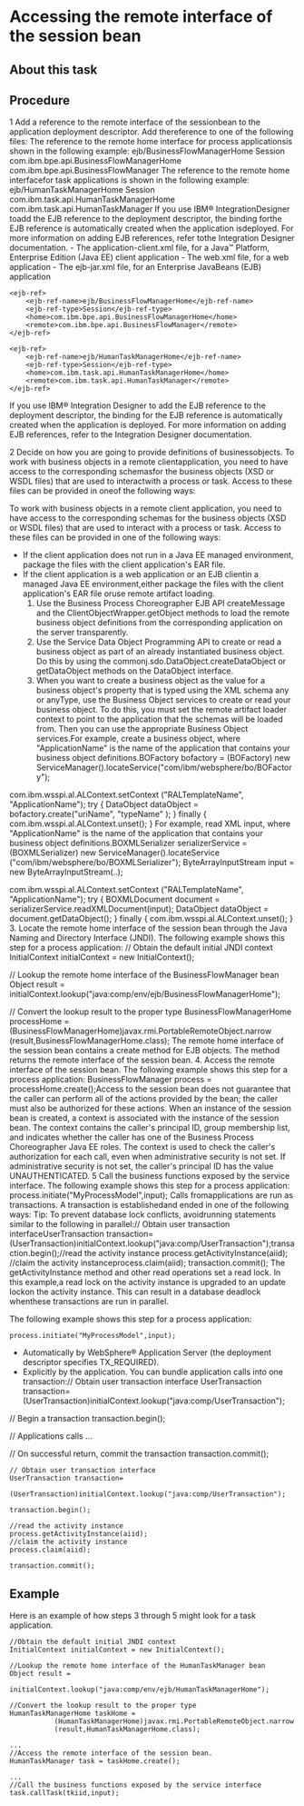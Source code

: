 <!-- image -->

# Accessing the remote interface of the session bean

## About this task

## Procedure

1 Add a reference to the remote interface of the sessionbean to the application deployment descriptor. Add thereference to one of the following files: The reference to the remote home interface for process applicationsis shown in the following example:<ejb-ref> <ejb-ref-name>ejb/BusinessFlowManagerHome</ejb-ref-name> <ejb-ref-type>Session</ejb-ref-type> <home>com.ibm.bpe.api.BusinessFlowManagerHome</home> <remote>com.ibm.bpe.api.BusinessFlowManager</remote></ejb-ref> The reference to the remote home interfacefor task applications is shown in the following example:<ejb-ref> <ejb-ref-name>ejb/HumanTaskManagerHome</ejb-ref-name> <ejb-ref-type>Session</ejb-ref-type> <home>com.ibm.task.api.HumanTaskManagerHome</home> <remote>com.ibm.task.api.HumanTaskManager</remote></ejb-ref> If you use IBM® IntegrationDesigner toadd the EJB reference to the deployment descriptor, the binding forthe EJB reference is automatically created when the application isdeployed. For more information on adding EJB references, refer tothe Integration Designer documentation.
    - The application-client.xml file, for a Java™ Platform, Enterprise Edition
(Java EE) client application
    - The web.xml file, for a web application
    - The ejb-jar.xml file, for an Enterprise JavaBeans (EJB) application

```
<ejb-ref>
	<ejb-ref-name>ejb/BusinessFlowManagerHome</ejb-ref-name>
	<ejb-ref-type>Session</ejb-ref-type>
	<home>com.ibm.bpe.api.BusinessFlowManagerHome</home>
	<remote>com.ibm.bpe.api.BusinessFlowManager</remote>
</ejb-ref>
```

```
<ejb-ref>
	<ejb-ref-name>ejb/HumanTaskManagerHome</ejb-ref-name>
	<ejb-ref-type>Session</ejb-ref-type>
	<home>com.ibm.task.api.HumanTaskManagerHome</home>
	<remote>com.ibm.task.api.HumanTaskManager</remote>
</ejb-ref>
```

If you use IBM® Integration
Designer to
add the EJB reference to the deployment descriptor, the binding for
the EJB reference is automatically created when the application is
deployed. For more information on adding EJB references, refer to
the Integration Designer documentation.

2 Decide on how you are going to provide definitions of businessobjects. To work with business objects in a remote clientapplication, you need to have access to the corresponding schemasfor the business objects (XSD or WSDL files) that are used to interactwith a process or task. Access to these files can be provided in oneof the following ways:

To work with business objects in a remote client
application, you need to have access to the corresponding schemas
for the business objects (XSD or WSDL files) that are used to interact
with a process or task. Access to these files can be provided in one
of the following ways:

- If the client application does not run in a Java EE managed environment, package the files
with the client application's EAR file.
- If the client application is a web application or an EJB clientin a managed Java EE environment,either package the files with the client application's EAR file oruse remote artifact loading.
    1. Use the Business Process Choreographer EJB API createMessage and the ClientObjectWrapper.getObject methods
to load the remote business object definitions from the corresponding
application on the server transparently.
    2. Use the Service Data Object Programming API to create or read
a business object as part of an already instantiated business object.
Do this by using the commonj.sdo.DataObject.createDataObject or getDataObject methods on the DataObject interface.
    3. When you want to create a business object as the value for a business
object's property that is typed using the XML schema any or anyType, use the Business Object services
to create or read your business object. To do this, you must set the
remote artifact loader context to point to the application that the
schemas will be loaded from. Then you can use the appropriate Business
Object services.For example, create a business object, where "ApplicationName"
is the name of the application that contains your business object
definitions.BOFactory bofactory = (BOFactory) new 
   ServiceManager().locateService("com/ibm/websphere/bo/BOFactory");

com.ibm.wsspi.al.ALContext.setContext
   ("RALTemplateName", "ApplicationName");
try {
     DataObject dataObject = bofactory.create("uriName", "typeName" );
   } finally {
     com.ibm.wsspi.al.ALContext.unset();
   } 
For example, read XML input, where "ApplicationName"
is the name of the application that contains your business object
definitions.BOXMLSerializer serializerService =
  (BOXMLSerializer) new ServiceManager().locateService
    ("com/ibm/websphere/bo/BOXMLSerializer");
ByteArrayInputStream input = new ByteArrayInputStream(<?xml?>..);

com.ibm.wsspi.al.ALContext.setContext
          ("RALTemplateName", "ApplicationName");
try {
     BOXMLDocument document = serializerService.readXMLDocument(input);
     DataObject dataObject = document.getDataObject();
   } finally {
     com.ibm.wsspi.al.ALContext.unset();
   }
3. Locate the remote home interface of the session bean through
the Java Naming and Directory
Interface (JNDI).  The following example shows this
step for a process application:
// Obtain the default initial JNDI context
InitialContext initialContext = new InitialContext();

// Lookup the remote home interface of the BusinessFlowManager bean
Object result = 
       initialContext.lookup("java:comp/env/ejb/BusinessFlowManagerHome");

// Convert the lookup result to the proper type
   BusinessFlowManagerHome processHome = 
           (BusinessFlowManagerHome)javax.rmi.PortableRemoteObject.narrow
           (result,BusinessFlowManagerHome.class);
The remote home interface of the session bean contains
a create method for EJB objects. The method returns the remote
interface of the session bean.
4. Access the remote interface of the session bean. The following example shows this step for a process application:
BusinessFlowManager process = processHome.create();Access to the session bean does not guarantee that the caller
can perform all of the actions provided by the bean; the caller must
also be authorized for these actions. When an instance of the session
bean is created, a context is associated with the instance of the
session bean. The context contains the caller's principal ID, group
membership list, and indicates whether the caller has one of the Business
Process Choreographer Java EE
roles. The context is used to check the caller's authorization for
each call, even when administrative security is not set. If administrative
security is not set, the caller's principal ID has the value UNAUTHENTICATED.
5 Call the business functions exposed by the service interface. The following example shows this step for a process application: process.initiate("MyProcessModel",input); Calls fromapplications are run as transactions. A transaction is establishedand ended in one of the following ways: Tip: To prevent database lock conflicts, avoidrunning statements similar to the following in parallel:// Obtain user transaction interfaceUserTransaction transaction= (UserTransaction)initialContext.lookup("java:comp/UserTransaction");transaction.begin();//read the activity instance process.getActivityInstance(aiid); //claim the activity instanceprocess.claim(aiid); transaction.commit(); The getActivityInstance method and other read operations set a read lock. In this example,a read lock on the activity instance is upgraded to an update lockon the activity instance. This can result in a database deadlock whenthese transactions are run in parallel.

The following example shows this step for a process application:

```
process.initiate("MyProcessModel",input);
```

- Automatically by WebSphere® Application
Server (the deployment
descriptor specifies TX\_REQUIRED).
- Explicitly by the application. You can bundle application calls
into one transaction:// Obtain user transaction interface
UserTransaction transaction= 
       (UserTransaction)initialContext.lookup("java:comp/UserTransaction");

// Begin a transaction
transaction.begin();

// Applications calls ...

// On successful return, commit the transaction
transaction.commit();

```
// Obtain user transaction interface
UserTransaction transaction= 
       (UserTransaction)initialContext.lookup("java:comp/UserTransaction");

transaction.begin();

//read the activity instance 
process.getActivityInstance(aiid);     
//claim the activity instance
process.claim(aiid);               
     
transaction.commit();
```

## Example

Here is an example of how steps
3 through 5 might look for a task application.

```
//Obtain the default initial JNDI context
InitialContext initialContext = new InitialContext();

//Lookup the remote home interface of the HumanTaskManager bean
Object result = 
         initialContext.lookup("java:comp/env/ejb/HumanTaskManagerHome");

//Convert the lookup result to the proper type
HumanTaskManagerHome taskHome = 
           (HumanTaskManagerHome)javax.rmi.PortableRemoteObject.narrow
           (result,HumanTaskManagerHome.class);

...
//Access the remote interface of the session bean.
HumanTaskManager task = taskHome.create();

...
//Call the business functions exposed by the service interface
task.callTask(tkiid,input);
```